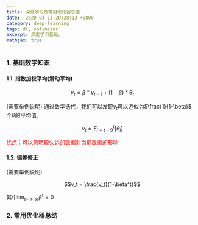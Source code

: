 ```yaml
---
title: 深度学习及常用优化器总结
date:  2020-03-13 20:28:13 +0800
category: deep-learning
tags: dl, optimizer
excerpt: 深度学习基础。
mathjax: true
---
```


### 1. 基础数学知识

#### 1.1. 指数加权平均(滑动平均)

$$v_t = \beta * v_{t-1} + (1-\beta) * \theta_t$$

(需要举例说明)
通过数学迭代，我们可以发现$v_t$可以近似为$\frac{1}{1-\beta}$ 个$\theta$的平均值。

$$v_t \approx E_{i=t-9}^t[\theta_i]$$

<font color='red'>优点：可以忽略较久远的数据对当前数据的影响</font>

#### 1.2. 偏差修正
(需要举例说明)

$$v_t = \frac{v_t}{1-\beta^t}$$

其中$\lim_{t->\infty}\beta^t = 0$

### 2. 常用优化器总结


